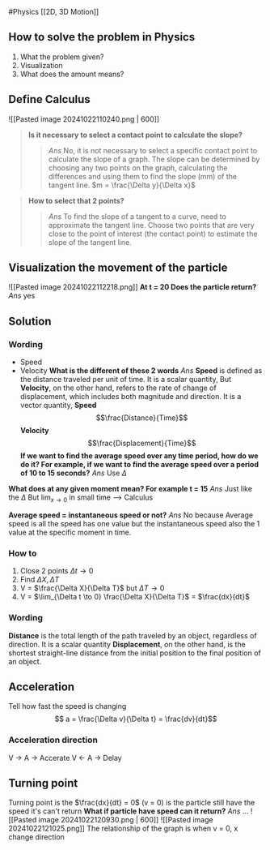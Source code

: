 #Physics 
[[2D, 3D Motion]]
## How to solve the problem in Physics
1. What the problem given?
2. Visualization
3. What does the amount means?
## Define Calculus
![[Pasted image 20241022110240.png | 600]]
>**Is it necessary to select a contact point to calculate the slope?**
>>*Ans* No, it is not necessary to select a specific contact point to calculate the slope of a graph. The slope can be determined by choosing any two points on the graph, calculating the differences and using them to find the slope (mm) of the tangent line. $m = \frac{\Delta y}{\Delta x}$

>**How to select that 2 points?**
>>*Ans* To find the slope of a tangent to a curve, need to approximate the tangent line. Choose two points that are very close to the point of interest (the contact point) to estimate the slope of the tangent line.

## Visualization the movement of the particle
![[Pasted image 20241022112218.png]]
**At t = 20 Does the particle return?**
*Ans* yes 

## Solution
### Wording
- Speed
- Velocity
**What is the different of these 2 words**
*Ans* **Speed** is defined as the distance traveled per unit of time. It is a scalar quantity,
But **Velocity**, on the other hand, refers to the rate of change of displacement, which includes both magnitude and direction. It is a vector quantity,
**Speed** $$\frac{Distance}{Time}$$
**Velocity** $$\frac{Displacement}{Time}$$
**If we want to find the average speed over any time period, how do we do it? For example, if we want to find the average speed over a period of 10 to 15 seconds?**
*Ans* Use $\Delta$

**What does at any given moment mean? For example t = 15**
*Ans* Just like the $\Delta$ But $\lim_{x \to 0}$ in small time --> Calculus 

**Average speed = instantaneous speed or not?**
*Ans* No because Average speed is all the speed has one value but the instantaneous speed also the 1 value at the specific moment in time.

### How to
1. Close 2 points $\Delta t \to 0$
2. Find $\Delta X, \Delta T$
3. V = $\frac{\Delta X}{\Delta T}$ but $\Delta T \to 0$
4. V = $\lim_{\Delta t \to 0} \frac{\Delta X}{\Delta T}$ = $\frac{dx}{dt}$

### Wording
**Distance** is the total length of the path traveled by an object, regardless of direction. It is a scalar quantity
**Displacement**, on the other hand, is the shortest straight-line distance from the initial position to the final position of an object.

## Acceleration
Tell how fast the speed is changing
$$ a = \frac{\Delta v}{\Delta t} = \frac{dv}{dt}$$ 
### Acceleration direction
V -> A -> Accerate
V <- A -> Delay
## **Turning point**
Turning point is the $\frac{dx}{dt} = 0$ (v = 0) is the particle still have the speed it's can't return
**What if particle have speed can it return?**
*Ans* ...
![[Pasted image 20241022120930.png | 600]]
![[Pasted image 20241022121025.png]]
The relationship of the graph is when v = 0, x change direction